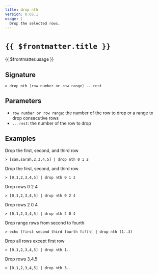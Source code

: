```yaml
---
title: drop nth
version: 0.66.1
usage: |
  Drop the selected rows.
---
```


# <code>{{ $frontmatter.title }}</code>

<div style='white-space: pre-wrap;'>{{ $frontmatter.usage }}</div>

## Signature

```> drop nth (row number or row range) ...rest```

## Parameters

 -  `row number or row range`: the number of the row to drop or a range to drop consecutive rows
 -  `...rest`: the number of the row to drop

## Examples

Drop the first, second, and third row
```shell
> [sam,sarah,2,3,4,5] | drop nth 0 1 2
```

Drop the first, second, and third row
```shell
> [0,1,2,3,4,5] | drop nth 0 1 2
```

Drop rows 0 2 4
```shell
> [0,1,2,3,4,5] | drop nth 0 2 4
```

Drop rows 2 0 4
```shell
> [0,1,2,3,4,5] | drop nth 2 0 4
```

Drop range rows from second to fourth
```shell
> echo [first second third fourth fifth] | drop nth (1..3)
```

Drop all rows except first row
```shell
> [0,1,2,3,4,5] | drop nth 1..
```

Drop rows 3,4,5
```shell
> [0,1,2,3,4,5] | drop nth 3..
```
